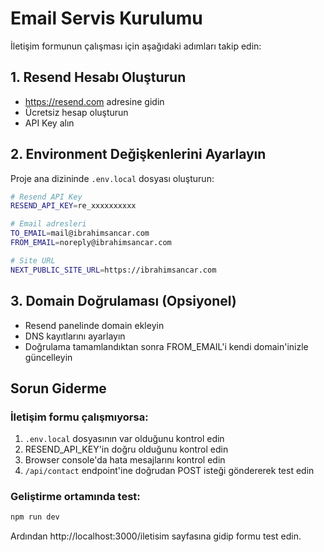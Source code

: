 # Email Servis Kurulumu

İletişim formunun çalışması için aşağıdaki adımları takip edin:

## 1. Resend Hesabı Oluşturun
- https://resend.com adresine gidin
- Ücretsiz hesap oluşturun
- API Key alın

## 2. Environment Değişkenlerini Ayarlayın
Proje ana dizininde `.env.local` dosyası oluşturun:

```bash
# Resend API Key
RESEND_API_KEY=re_xxxxxxxxxx

# Email adresleri
TO_EMAIL=mail@ibrahimsancar.com
FROM_EMAIL=noreply@ibrahimsancar.com

# Site URL
NEXT_PUBLIC_SITE_URL=https://ibrahimsancar.com
```

## 3. Domain Doğrulaması (Opsiyonel)
- Resend panelinde domain ekleyin
- DNS kayıtlarını ayarlayın
- Doğrulama tamamlandıktan sonra FROM_EMAIL'i kendi domain'inizle güncelleyin

## Sorun Giderme

### İletişim formu çalışmıyorsa:
1. `.env.local` dosyasının var olduğunu kontrol edin
2. RESEND_API_KEY'in doğru olduğunu kontrol edin
3. Browser console'da hata mesajlarını kontrol edin
4. `/api/contact` endpoint'ine doğrudan POST isteği göndererek test edin

### Geliştirme ortamında test:
```bash
npm run dev
```

Ardından http://localhost:3000/iletisim sayfasına gidip formu test edin. 